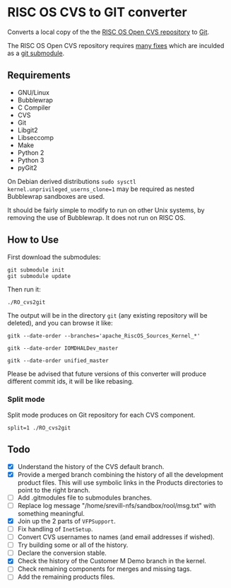 # RISC OS CVS to GIT converter

Converts a local copy of the the [RISC OS Open CVS repository](https://www.riscosopen.org/content/downloads/risc-os-tarballs) to [Git](https://git-scm.com/).

The RISC OS Open CVS repository requires [many fixes](https://github.com/TimothyEBaldwin/RO_cvsroot/commits/fixes) which are inculded as a [git submodule](https://git-scm.com/book/en/v2/Git-Tools-Submodules).

## Requirements

* GNU/Linux
* Bubblewrap
* C Compiler
* CVS
* Git
* Libgit2
* Libseccomp
* Make
* Python 2
* Python 3
* pyGit2

On Debian derived distributions `sudo sysctl kernel.unprivileged_userns_clone=1` may be required as nested Bubblewrap sandboxes are used.

It should be fairly simple to modify to run on other Unix systems, by removing the use of Bubblewrap. It does not run on RISC OS.

## How to Use

First download the submodules:

```
git submodule init
git submodule update
```

Then run it:

```
./RO_cvs2git
```

The output will be in the directory `git` (any existing repository will be deleted), and you can browse it like:

```
gitk --date-order --branches='apache_RiscOS_Sources_Kernel_*'
```
```
gitk --date-order IOMDHALDev_master
```
```
gitk --date-order unified_master
```

Please be advised that future versions of this converter will produce different commit ids, it will be like rebasing.

### Split mode

Split mode produces on Git repository for each CVS component.

```
split=1 ./RO_cvs2git
```

## Todo

 - [x] Understand the history of the CVS default branch.
 - [x] Provide a merged branch combining the history of all the development product files. This will use symbolic links in the Products directories to point to the right branch.
 - [ ] Add .gitmodules file to submodules branches.
 - [ ] Replace log message "/home/srevill-nfs/sandbox/rool/msg.txt" with something meaningful.
 - [x] Join up the 2 parts of `VFPSupport`.
 - [ ] Fix handling of `InetSetup`.
 - [ ] Convert CVS usernames to names (and email addresses if wished).
 - [ ] Try building some or all of the history.
 - [ ] Declare the conversion stable.
 - [x] Check the history of the Customer M Demo branch in the kernel.
 - [ ] Check remaining components for merges and missing tags.
 - [ ] Add the remaining products files.
